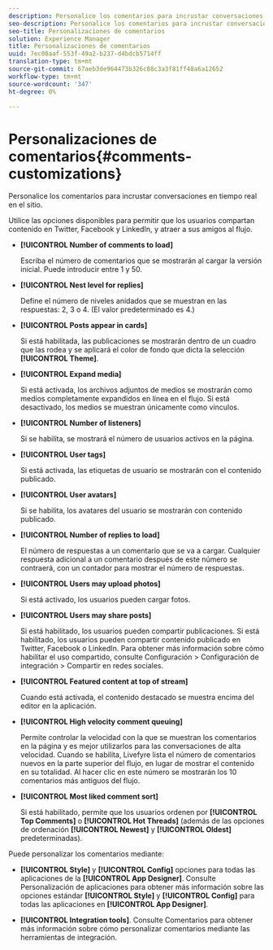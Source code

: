 ```yaml
---
description: Personalice los comentarios para incrustar conversaciones en tiempo real en el sitio.
seo-description: Personalice los comentarios para incrustar conversaciones en tiempo real en el sitio.
seo-title: Personalizaciones de comentarios
solution: Experience Manager
title: Personalizaciones de comentarios
uuid: 7ec08aaf-553f-49a2-b237-d4bdcb5714ff
translation-type: tm+mt
source-git-commit: 67aeb3de964473b326c88c3a3f81ff48a6a12652
workflow-type: tm+mt
source-wordcount: '347'
ht-degree: 0%

---
```



# Personalizaciones de comentarios{#comments-customizations}

Personalice los comentarios para incrustar conversaciones en tiempo real en el sitio.



Utilice las opciones disponibles para permitir que los usuarios compartan contenido en Twitter, Facebook y LinkedIn, y atraer a sus amigos al flujo.

* **[!UICONTROL Number of comments to load]**

   Escriba el número de comentarios que se mostrarán al cargar la versión inicial. Puede introducir entre 1 y 50.

* **[!UICONTROL Nest level for replies]**

   Define el número de niveles anidados que se muestran en las respuestas: 2, 3 o 4. (El valor predeterminado es 4.)

* **[!UICONTROL Posts appear in cards]**

   Si está habilitada, las publicaciones se mostrarán dentro de un cuadro que las rodea y se aplicará el color de fondo que dicta la selección **[!UICONTROL Theme]**.

* **[!UICONTROL Expand media]**

   Si está activada, los archivos adjuntos de medios se mostrarán como medios completamente expandidos en línea en el flujo. Si está desactivado, los medios se muestran únicamente como vínculos.

* **[!UICONTROL Number of listeners]**

   Si se habilita, se mostrará el número de usuarios activos en la página.

* **[!UICONTROL User tags]**

   Si está activada, las etiquetas de usuario se mostrarán con el contenido publicado.

* **[!UICONTROL User avatars]**

   Si se habilita, los avatares del usuario se mostrarán con contenido publicado.

* **[!UICONTROL Number of replies to load]**

   El número de respuestas a un comentario que se va a cargar. Cualquier respuesta adicional a un comentario después de este número se contraerá, con un contador para mostrar el número de respuestas.

* **[!UICONTROL Users may upload photos]**

   Si está activado, los usuarios pueden cargar fotos.

* **[!UICONTROL Users may share posts]**

   Si está habilitado, los usuarios pueden compartir publicaciones. Si está habilitado, los usuarios pueden compartir contenido publicado en Twitter, Facebook o LinkedIn. Para obtener más información sobre cómo habilitar el uso compartido, consulte Configuración > Configuración de integración > Compartir en redes sociales.

* **[!UICONTROL Featured content at top of stream]**

   Cuando está activada, el contenido destacado se muestra encima del editor en la aplicación.

* **[!UICONTROL High velocity comment queuing]**

   Permite controlar la velocidad con la que se muestran los comentarios en la página y es mejor utilizarlos para las conversaciones de alta velocidad. Cuando se habilita, Livefyre lista el número de comentarios nuevos en la parte superior del flujo, en lugar de mostrar el contenido en su totalidad. Al hacer clic en este número se mostrarán los 10 comentarios más antiguos del flujo.

* **[!UICONTROL Most liked comment sort]**

   Si está habilitado, permite que los usuarios ordenen por **[!UICONTROL Top Comments]** o **[!UICONTROL Hot Threads]** (además de las opciones de ordenación **[!UICONTROL Newest]** y **[!UICONTROL Oldest]** predeterminadas).

Puede personalizar los comentarios mediante:

* **[!UICONTROL Style]** y  **[!UICONTROL Config]** opciones para todas las aplicaciones de la  **[!UICONTROL App Designer]**. Consulte Personalización de aplicaciones para obtener más información sobre las opciones estándar **[!UICONTROL Style]** y **[!UICONTROL Config]** para todas las aplicaciones en **[!UICONTROL App Designer]**.

* **[!UICONTROL Integration tools]**. Consulte Comentarios para obtener más información sobre cómo personalizar comentarios mediante las herramientas de integración.

